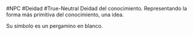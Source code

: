 #NPC #Deidad #True-Neutral 
Deidad del conocimiento. Representando la forma más primitiva del conocimiento, una idea.

Su símbolo es un pergamino en blanco.